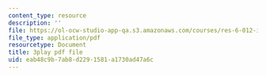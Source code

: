 ```yaml
---
content_type: resource
description: ''
file: https://ol-ocw-studio-app-qa.s3.amazonaws.com/courses/res-6-012-introduction-to-probability-spring-2018/eab48c9b7ab8d2291581a1730ad47a6c_AVVbUKstn8A.pdf
file_type: application/pdf
resourcetype: Document
title: 3play pdf file
uid: eab48c9b-7ab8-d229-1581-a1730ad47a6c
---
```

